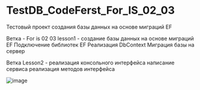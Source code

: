 # TestDB_CodeFerst_For_IS_02_03
Тестовый проект создания  базы  данных на  основе миграций EF

Ветка  -  For is 02 03 lesson1  - создание  базы  данных  на  основе миграций EF
Подключение  библиотек EF 
Реализация  DbContext 
Миграция базы  на  сервер

Ветка  Lesson2 - реализация консольного  интерфейса 
написание  сервиса
реализация методов  интерфейса 


![image](https://user-images.githubusercontent.com/45938852/163561338-2abbba6d-4bdc-4eef-b7c8-59876af94d52.png)
